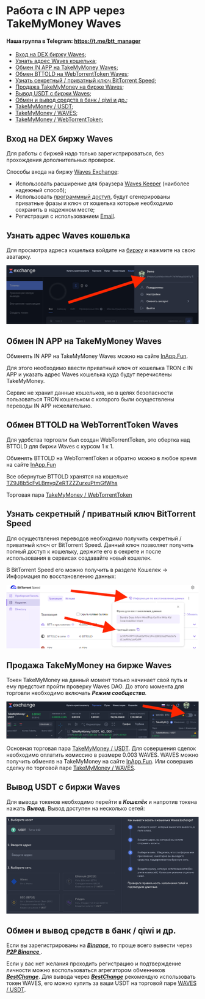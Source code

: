 # Работа с IN APP через TakeMyMoney Waves
#### Наша группа в Telegram: https://t.me/btt_manager

+ [Вход на DEX биржу Waves](#waves);
+ [Узнать адрес Waves кошелька](#wavesAddress);
+ [Обмен IN APP на TakeMyMoney Waves](#buyTmm);
+ [Обмен BTTOLD на WebTorrentToken Waves](#buyWtt);
+ [Узнать секретный / приватный ключ BitTorrent Speed](#speedKey);
+ [Продажа TakeMyMoney на бирже Waves](#sellTmmUsdt);
+ [Вывод USDT с биржи Waves](#withdrawUsdt);
+ [Обмен и вывод средств в банк / qiwi и др.](#bestchange);
+ [TakeMyMoney / USDT](https://waves.exchange/trading/spot/CESxeaxm1urc8GgFHF93U6GSF7BU3GuECDPQY75WMdQc_USDT);
+ [TakeMyMoney / WAVES](https://waves.exchange/trading/spot/CESxeaxm1urc8GgFHF93U6GSF7BU3GuECDPQY75WMdQc_WAVES);
+ [TakeMyMoney / WebTorrentToken](https://waves.exchange/trading/spot/CESxeaxm1urc8GgFHF93U6GSF7BU3GuECDPQY75WMdQc_A4nJPPXipvDw7MDRLq5fbj61PwiXkvjcXYGasDLNFvzg);

<a name="waves">Вход на DEX биржу Waves</a>
-------------------------
Для работы с биржей надо только зарегистрироваться, без прохождения дополнительных проверок.

Способы входа на биржу [Waves Exchange](https://waves.exchange):
- Использовать расширение для браузера [Waves Keeper](https://docs.waves.tech/ru/ecosystem/waves-keeper) (наиболее надежный способ);
- Использовать [программный доступ](https://waves.exchange/sign-up/software), будут сгенерированы приватные фразы и ключ от кошелька которые необходимо сохранить в надежном месте;
- Регистрация с использованием [Email](https://waves.exchange/sign-up/email).

<a name="wavesAddress">Узнать адрес Waves кошелька</a>
-------------------------
Для просмотра адреса кошелька войдите на [биржу](https://waves.exchange) и нажмите на свою аватарку.

![wavesAddress](./img/wavesAddress.png)

<a name="buyTmm">Обмен IN APP на TakeMyMoney Waves</a>
-------------------------

Обменять IN APP на TakeMyMoney Waves можно на сайте [InApp.Fun](https://inapp.fun/#/tmmBuy).

Для этого необходимо ввести приватный ключ от кошелька TRON с IN APP и указать адрес Waves кошелька куда будут перечислены TakeMyMoney. 

Сервис не хранит данные кошельков, но в целях безопасности пользоваться TRON кошельком с которого были осуществлены переводы IN APP нежелательно.

<a name="buyWtt">Обмен BTTOLD на WebTorrentToken Waves</a>
-------------------------
Для удобства торговли был создан WebTorrentToken, это обертка над BTTOLD для биржи Waves с курсом 1 к 1.

Обменять BTTOLD на WebTorrentToken и обратно можно в любое время на сайте [InApp.Fun](https://inapp.fun)

Все обернутые BTTOLD хранятся на кошельке [TZ9J8b5cFvLBmyqZeRTZZZurxuPtmGfWhs](https://tronscan.io/#/address/TZ9J8b5cFvLBmyqZeRTZZZurxuPtmGfWhs)

Торговая пара [TakeMyMoney / WebTorrentToken](https://waves.exchange/trading/spot/CESxeaxm1urc8GgFHF93U6GSF7BU3GuECDPQY75WMdQc_A4nJPPXipvDw7MDRLq5fbj61PwiXkvjcXYGasDLNFvzg)

<a name="speedKey">Узнать секретный / приватный ключ BitTorrent Speed</a>
-------------------------

Для осуществления переводов необходимо получить секретный / приватный ключ от BitTorrent Speed. Данный ключ позволяет получить полный доступ к кошельку, держите его в секрете и после использования в сервисах создавайте новый кошелек.

В BitTorrent Speed его можно получить в разделе Кошелек -> Информация по восстановлению данных:

![speedKey](./img/speedKey.png)

<a name="sellTmmUsdt">Продажа TakeMyMoney на бирже Waves</a>
-------------------------

Токен TakeMyMoney на данный момент только начинает свой путь и ему предстоит пройти проверку Waves DAO. До этого момента для торговли необходимо включать _**Режим сообщества**_.

![sellTmmUsdt](./img/sellTmmUsdt.png)

Основная торговая пара [TakeMyMoney / USDT](https://waves.exchange/trading/spot/CESxeaxm1urc8GgFHF93U6GSF7BU3GuECDPQY75WMdQc_USDT).
Для совершения сделок необходимо оплатить комиссию в размере 0.003 WAVES.
WAVES можно получить обменяв на TakeMyMoney на сайте [InApp.Fun](https://inapp.fun). Или совершив сделку по торговой паре [TakeMyMoney / WAVES](https://waves.exchange/trading/spot/CESxeaxm1urc8GgFHF93U6GSF7BU3GuECDPQY75WMdQc_WAVES).

<a name="withdrawUsdt">Вывод USDT с биржи Waves</a>
-------------------------

Для вывода токенов необходимо перейти в _**Кошелёк**_ и напротив токена нажать _**Вывод**_.
Вывод доступен на несколько сетей:

![withdrawUsdt](./img/withdrawUsdt.png)

<a name="bestchange">Обмен и вывод средств в банк / qiwi и др.</a>
-------------------------

Если вы зарегистрированы на _**[Binance](https://www.binance.com/ru/register?ref=140122449)**_, то проще всего вывести через _**[P2P Binance ](https://p2p.binance.com/ru?ref=140122449)**_.

Если у вас нет желания проходить регистрацию и подтверждение личности можно воспользоваться агрегатором обменников _**[BestChange](https://www.bestchange.ru/?p=1226003)**_.
Для вывода через _**[BestChange](https://www.bestchange.ru/?p=1226003)**_ рекомендую использовать токен WAVES, его можно купить за ваши USDT на торговой паре [WAVES / USDT](https://waves.exchange/trading/spot/WAVES_USDT).
